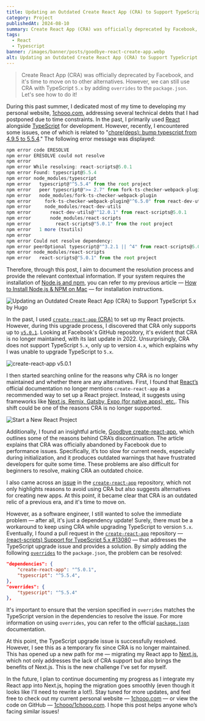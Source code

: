 ```yaml
---
title: Updating an Outdated Create React App (CRA) to Support TypeScript 5.x
category: Project
publishedAt: 2024-08-10
summary: Create React App (CRA) was officially deprecated by Facebook, and it's time to move on to other alternatives. However, we can still use CRA with TypeScript `5.x` by adding `overrides` to the `package.json`. Let's see how to do it!
tags: 
  - React
  - Typescript
banner: /images/banner/posts/goodbye-react-create-app.webp
alt: Updating an Outdated Create React App (CRA) to Support TypeScript 5.x
---
```


> Create React App (CRA) was officially deprecated by Facebook, and it's time to move on to other alternatives. However, we can still use CRA with TypeScript `5.x` by adding `overrides` to the `package.json`. Let's see how to do it!

During this past summer, I dedicated most of my time to developing my personal website, [1chooo.com](https://1chooo.com), addressing several technical debts that I had postponed due to time constraints. In the past, I primarily used [React](https://react.dev/) alongside [TypeScript](https://www.typescriptlang.org/) for development. However, recently, I encountered some issues, one of which is related to "[chore(deps): bump typescript from 4.9.5 to 5.5.4](https://github.com/1chooo/1chooo.com/pull/76)." The following error message was displayed:

```typescript
npm error code ERESOLVE
npm error ERESOLVE could not resolve
npm error
npm error While resolving: react-scripts@5.0.1
npm error Found: typescript@5.5.4
npm error node_modules/typescript
npm error   typescript@"^5.5.4" from the root project
npm error   peer typescript@">= 2.7" from fork-ts-checker-webpack-plugin@6.5.3
npm error   node_modules/fork-ts-checker-webpack-plugin
npm error     fork-ts-checker-webpack-plugin@"^6.5.0" from react-dev-utils@12.0.1
npm error     node_modules/react-dev-utils
npm error       react-dev-utils@"^12.0.1" from react-scripts@5.0.1
npm error       node_modules/react-scripts
npm error         react-scripts@"5.0.1" from the root project
npm error   1 more (tsutils)
npm error
npm error Could not resolve dependency:
npm error peerOptional typescript@"^3.2.1 || ^4" from react-scripts@5.0.1
npm error node_modules/react-scripts
npm error   react-scripts@"5.0.1" from the root project
```

Therefore, through this post, I aim to document the resolution process and provide the relevant contextual information. If your system requires the installation of [Node.js and npm](https://nodejs.org/), you can refer to my previous article — [How to Install Node.js & NPM on Mac](/blog/mac-install-nodejs-npm) — for installation instructions.

![Updating an Outdated Create React App (CRA) to Support TypeScript 5.x by Hugo](/images/banner/posts/goodbye-react-create-app.webp)

In the past, I used [`create-react-app` (CRA)](https://github.com/facebook/create-react-app) to set up my React projects. However, during this upgrade process, I discovered that CRA only supports up to [`v5.0.1`](https://github.com/facebook/create-react-app/releases/tag/v5.0.1). Looking at Facebook's GitHub repository, it's evident that CRA is no longer maintained, with its last update in 2022. Unsurprisingly, CRA does not support TypeScript `5.x`, only up to version `4.x`, which explains why I was unable to upgrade TypeScript to `5.x`.

![create-react-app v5.0.1](/images/posts/goodbye-react-create-app/create-react-app-v-5-0-1.png)

I then started searching online for the reasons why CRA is no longer maintained and whether there are any alternatives. First, I found that [React’s](https://react.dev/) official documentation no longer mentions `create-react-app` as a recommended way to set up a React project. Instead, it suggests using frameworks like [Next.js, Remix, Gatsby, Expo (for native apps), etc.](https://react.dev/learn/start-a-new-react-project). This shift could be one of the reasons CRA is no longer supported.

![Start a New React Project](/images/posts/goodbye-react-create-app/start-a-new-react-project.png)

Additionally, I found an insightful article, [Goodbye create-react-app](https://dev.to/ag2byte/create-react-app-is-officially-dead-h7o), which outlines some of the reasons behind CRA’s discontinuation. The article explains that CRA was officially abandoned by Facebook due to performance issues. Specifically, it’s too slow for current needs, especially during initialization, and it produces outdated warnings that have frustrated developers for quite some time. These problems are also difficult for beginners to resolve, making CRA an outdated choice.

I also came across an [issue](https://github.com/facebook/create-react-app/issues/12628) in the [`create-react-app`](https://github.com/facebook/create-react-app) repository, which not only highlights reasons to avoid using CRA but also suggests alternatives for creating new apps. At this point, it became clear that CRA is an outdated relic of a previous era, and it's time to move on.

However, as a software engineer, I still wanted to solve the immediate problem — after all, it's just a dependency update! Surely, there must be a workaround to keep using CRA while upgrading TypeScript to version `5.x`. Eventually, I found a pull request in the [`create-react-app`](https://github.com/facebook/create-react-app) repository — [(react-scripts) Support for TypeScript 5.x #13080](https://github.com/facebook/create-react-app/issues/13080) — that addresses the TypeScript upgrade issue and provides a solution. By simply adding the following [`overrides`](https://docs.npmjs.com/cli/v8/configuring-npm/package-json#overrides) to the `package.json`, the problem can be resolved:

```json
"dependencies": {
    "create-react-app": "^5.0.1",
    "typescript": "^5.5.4",
},
"overrides": {
    "typescript": "^5.5.4"
},
```

It's important to ensure that the version specified in `overrides` matches the TypeScript version in the dependencies to resolve the issue. For more information on using `overrides`, you can refer to the official [`package.json`](https://docs.npmjs.com/cli/v8/configuring-npm/package-json#overrides) documentation.

At this point, the TypeScript upgrade issue is successfully resolved. However, I see this as a temporary fix since CRA is no longer maintained. This has opened up a new path for me — migrating my React app to [Next.js](https://nextjs.org/), which not only addresses the lack of CRA support but also brings the benefits of Next.js. This is the new challenge I’ve set for myself.

In the future, I plan to continue documenting my progress as I integrate my React app into Next.js, hoping the migration goes smoothly (even though it looks like I'll need to rewrite a lot!). Stay tuned for more updates, and feel free to check out my current personal website — [1chooo.com](https://1chooo.com) — or view the code on GitHub — [1chooo/1chooo.com](https://github.com/1chooo/1chooo.com). I hope this post helps anyone who’s facing similar issues!
